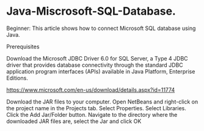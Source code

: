 # Java-Miscrosoft-SQL-Database.

Beginner: This article shows how to connect Microsoft SQL database using Java.

Prerequisites
        
Download the Microsoft JDBC Driver 6.0 for SQL Server, a Type 4 JDBC driver that provides database connectivity through the standard JDBC application program interfaces (APIs) available in Java Platform, Enterprise Editions.

https://www.microsoft.com/en-us/download/details.aspx?id=11774

Download the JAR files to your computer.
Open NetBeans and right-click on the project name in the Projects tab.
Select Properties.
Select Libraries.
Click the Add Jar/Folder button.
Navigate to the directory where the downloaded JAR files are, select the Jar and click OK
